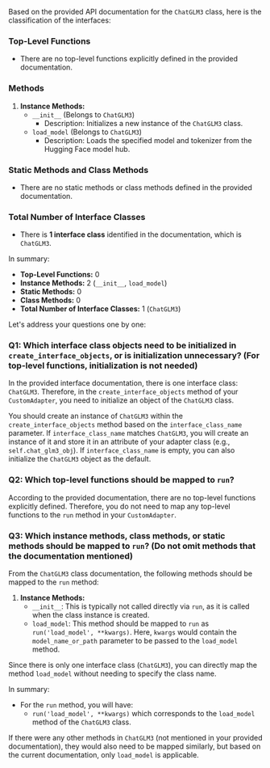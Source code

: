 Based on the provided API documentation for the `ChatGLM3` class, here is the classification of the interfaces:

### Top-Level Functions
- There are no top-level functions explicitly defined in the provided documentation.

### Methods
1. **Instance Methods:**
   - `__init__` (Belongs to `ChatGLM3`)
     - Description: Initializes a new instance of the `ChatGLM3` class.
   - `load_model` (Belongs to `ChatGLM3`)
     - Description: Loads the specified model and tokenizer from the Hugging Face model hub.

### Static Methods and Class Methods
- There are no static methods or class methods defined in the provided documentation.

### Total Number of Interface Classes
- There is **1 interface class** identified in the documentation, which is `ChatGLM3`. 

In summary:
- **Top-Level Functions:** 0
- **Instance Methods:** 2 (`__init__`, `load_model`)
- **Static Methods:** 0
- **Class Methods:** 0
- **Total Number of Interface Classes:** 1 (`ChatGLM3`)

Let's address your questions one by one:

### Q1: Which interface class objects need to be initialized in `create_interface_objects`, or is initialization unnecessary? (For top-level functions, initialization is not needed)

In the provided interface documentation, there is one interface class: `ChatGLM3`. Therefore, in the `create_interface_objects` method of your `CustomAdapter`, you need to initialize an object of the `ChatGLM3` class. 

You should create an instance of `ChatGLM3` within the `create_interface_objects` method based on the `interface_class_name` parameter. If `interface_class_name` matches `ChatGLM3`, you will create an instance of it and store it in an attribute of your adapter class (e.g., `self.chat_glm3_obj`). If `interface_class_name` is empty, you can also initialize the `ChatGLM3` object as the default.

### Q2: Which top-level functions should be mapped to `run`?

According to the provided documentation, there are no top-level functions explicitly defined. Therefore, you do not need to map any top-level functions to the `run` method in your `CustomAdapter`.

### Q3: Which instance methods, class methods, or static methods should be mapped to `run`? (Do not omit methods that the documentation mentioned)

From the `ChatGLM3` class documentation, the following methods should be mapped to the `run` method:

1. **Instance Methods:**
   - `__init__`: This is typically not called directly via `run`, as it is called when the class instance is created.
   - `load_model`: This method should be mapped to `run` as `run('load_model', **kwargs)`. Here, `kwargs` would contain the `model_name_or_path` parameter to be passed to the `load_model` method.

Since there is only one interface class (`ChatGLM3`), you can directly map the method `load_model` without needing to specify the class name.

In summary:
- For the `run` method, you will have:
  - `run('load_model', **kwargs)` which corresponds to the `load_model` method of the `ChatGLM3` class. 

If there were any other methods in `ChatGLM3` (not mentioned in your provided documentation), they would also need to be mapped similarly, but based on the current documentation, only `load_model` is applicable.